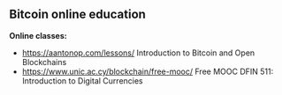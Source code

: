 ## Bitcoin online education ##

**Online classes:**
- https://aantonop.com/lessons/ Introduction to Bitcoin and Open Blockchains
- https://www.unic.ac.cy/blockchain/free-mooc/ Free MOOC DFIN 511: Introduction to Digital Currencies

